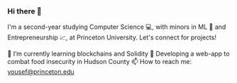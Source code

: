### Hi there 👋

I'm a second-year studying Computer Science 💻, with minors in ML 🤖 and Entrepreneurship 📈, at Princeton University. Let's connect for projects!

🔐 I’m currently learning blockchains and Solidity
🍎 Developing a web-app to combat food insecurity in Hudson County
📫 How to reach me: yousef@princeton.edu

<!--
**Yousef-Amin/Yousef-Amin** is a ✨ _special_ ✨ repository because its `README.md` (this file) appears on your GitHub profile.

Here are some ideas to get you started:

🔭 I’m currently working on understanding blockchains!
- 🌱 I’m currently learning ...
- 👯 I’m looking to collaborate on ...
- 🤔 I’m looking for help with ...
- 💬 Ask me about ...
- 📫 How to reach me: ...
- 😄 Pronouns: ...
- ⚡ Fun fact: ...
-->



